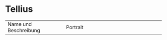 # Tellius

<table>
<tr><td>Name und Beschreibung</td><td width="300">Portrait</td></tr>
<!--<tr><td><b>Zora:</b> Hohefürstin des Wassers.</td><td><img src="zora.png" alt="" /></td></tr>-->
</table>
